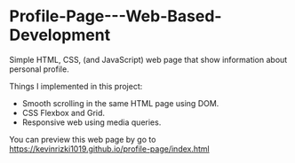 # Profile-Page---Web-Based-Development
Simple HTML, CSS, (and JavaScript) web page that show information about personal profile.

Things I implemented in this project:
* Smooth scrolling in the same HTML page using DOM. 
* CSS Flexbox and Grid.
* Responsive web using media queries.

You can preview this web page by go to https://kevinrizki1019.github.io/profile-page/index.html
